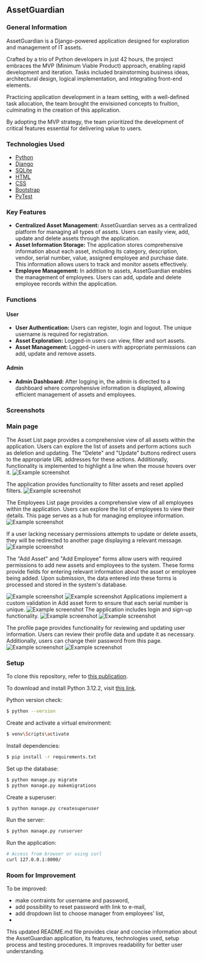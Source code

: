 ## AssetGuardian

### General Information
AssetGuardian is a Django-powered application designed for exploration and management of IT assets.

Crafted by a trio of Python developers in just 42 hours, the project embraces the MVP (Minimum Viable Product) approach, enabling rapid development and iteration. Tasks included brainstorming business ideas, architectural design, logical implementation, and integrating front-end elements.

Practicing application development in a team setting, with a well-defined task allocation, the team brought the envisioned concepts to fruition, culminating in the creation of this application.

By adopting the MVP strategy, the team prioritized the development of critical features essential for delivering value to users.

### Technologies Used
- [Python](https://www.python.org/)
- [Django](https://www.djangoproject.com/)
- [SQLite](https://www.sqlite.org/)
- [HTML](https://en.wikipedia.org/wiki/HTML)
- [CSS](https://en.wikipedia.org/wiki/CSS)
- [Bootstrap](https://getbootstrap.com/)
- [PyTest](https://pypi.org/project/pytest/)

### Key Features
- **Centralized Asset Management:** AssetGuardian serves as a centralized platform for managing all types of assets. Users can easily view, add, update and delete assets through the application.
- **Asset Information Storage:** The application stores comprehensive information about each asset, including its category, description, vendor, serial number, value, assigned employee and purchase date. This information allows users to track and monitor assets effectively.
- **Employee Management:** In addition to assets, AssetGuardian enables the management of employees. Users can add, update and delete employee records within the application.

### Functions

#### User
- **User Authentication:** Users can register, login and logout. The unique username is required for registration.
- **Asset Exploration:** Logged-in users can view, filter and sort assets.
- **Asset Management:** Logged-in users with appropriate permissions can add, update and remove assets.

#### Admin
- **Admin Dashboard:** After logging in, the admin is directed to a dashboard where comprehensive information is displayed, allowing efficient management of assets and employees.

### Screenshots

### Main page
The Asset List page provides a comprehensive view of all assets within the application.
Users can explore the list of assets and perform actions such as deletion and updating.
The "Delete" and "Update" buttons redirect users to the appropriate URL addresses for these actions.
Additionally, functionality is implemented to highlight a line when the mouse hovers over it.
![Example screenshot](./img/screen1.jpg)


The application provides functionality to filter assets and reset applied filters.
![Example screenshot](./img/screen4.jpg)

The Employees List page provides a comprehensive view of all employees within the application.
Users can explore the list of employees to view their details.
This page serves as a hub for managing employee information.
![Example screenshot](./img/screen8.jpg)

If a user lacking necessary permissions attempts to update or delete assets, they will be redirected to another page displaying a relevant message.
![Example screenshot](./img/screen3.jpg)

The "Add Asset" and "Add Employee" forms allow users with required permissions to add new assets and employees to the system.
These forms provide fields for entering relevant information about the asset or employee being added.
Upon submission, the data entered into these forms is processed and stored in the system's database.

![Example screenshot](./img/addasset.jpg)
![Example screenshot](./img/addemployee.jpg)
Applications implement a custom validation in Add asset form to ensure that each serial number is unique.
![Example screenshot](./img/errorserialno.jpg)
The application includes login and sign-up functionality.
![Example screenshot](./img/screen6.jpg)
![Example screenshot](./img/screen7.jpg)

The profile page provides functionality for reviewing and updating user information.
Users can review their profile data and update it as necessary.
Additionally, users can change their password from this page.
![Example screenshot](./img/profile1.jpg)
![Example screenshot](./img/changepassword.jpg)

### Setup
To clone this repository, refer to [this publication](https://docs.github.com/en/repositories/creating-and-managing-repositories/cloning-a-repository).

To download and install Python 3.12.2, visit [this link](https://www.python.org/).

Python version check:
```bash
$ python --version
```

Create and activate a virtual environment:

```bash
$ venv\Scripts\activate
```

Install dependencies:

```bash
$ pip install -r requirements.txt
```
Set up the database:

```bash
$ python manage.py migrate
$ python manage.py makemigrations
```
Create a superuser:

```bash
$ python manage.py createsuperuser
```

Run the server:

```bash
$ python manage.py runserver
```

Run the application:

```bash
# Access from browser or using curl
curl 127.0.0.1:8000/


```

### Room for Improvement

To be improved:
- make contraints for username and password,
- add possibility to reset password with link to e-mail,
- add dropdown list to choose manager from employees' list,
- 



This updated README.md file provides clear and concise information about the AssetGuardian application, its features, technologies used, setup process and testing procedures. It improves readability for better user understanding.
